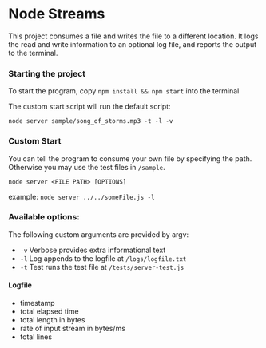# Node Streams
This project consumes a file and writes the file to a different location. It logs the read and write information to an optional log file, and reports the output to the terminal.

### Starting the project
To start the program, copy `npm install && npm start` into the terminal

The custom start script will run the default script:

`node server sample/song_of_storms.mp3 -t -l -v`

<!-- insert image -->

### Custom Start
You can tell the program to consume your own file by specifying the path. Otherwise you may use the test files in `/sample`.

`node server <FILE PATH> [OPTIONS]`

example: `node server ../../someFile.js -l`

### Available options:
The following custom arguments are provided by argv:
- `-v` Verbose provides extra informational text
- `-l` Log appends to the logfile at `/logs/logfile.txt`
- `-t` Test runs the test file at `/tests/server-test.js`

#### Logfile
- timestamp
- total elapsed time
- total length in bytes
- rate of input stream in bytes/ms
- total lines

